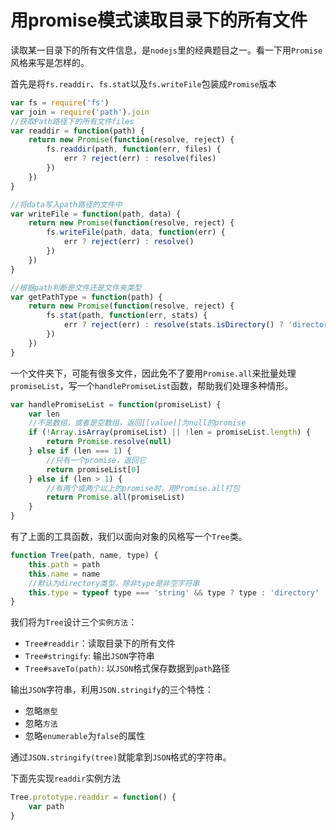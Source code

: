 # 用promise模式读取目录下的所有文件

读取某一目录下的所有文件信息，是`nodejs`里的经典题目之一。看一下用`Promise`风格来写是怎样的。

首先是将`fs.readdir`、`fs.stat`以及`fs.writeFile`包装成`Promise`版本

```javascript
var fs = require('fs')
var join = require('path').join
//获取Path路径下的所有文件files
var readdir = function(path) {
	return new Promise(function(resolve, reject) {
		fs.readdir(path, function(err, files) {
			err ? reject(err) : resolve(files)
		})
	})
}

//将data写入path路径的文件中
var writeFile = function(path, data) {
	return new Promise(function(resolve, reject) {
		fs.writeFile(path, data, function(err) {
			err ? reject(err) : resolve()
		})
	})
}

//根据path判断是文件还是文件夹类型
var getPathType = function(path) {
	return new Promise(function(resolve, reject) {
		fs.stat(path, function(err, stats) {
			err ? reject(err) : resolve(stats.isDirectory() ? 'directory' : 'file');	
		})
	})
}
```

一个文件夹下，可能有很多文件，因此免不了要用`Promise.all`来批量处理`promiseList`，写一个`handlePromiseList`函数，帮助我们处理多种情形。

```javascript
var handlePromiseList = function(promiseList) {
	var len
	//不是数组，或者是空数组，返回[[value]]为null的promise
	if (!Array.isArray(promiseList) || !len = promiseList.length) {
		return Promise.resolve(null)
	} else if (len === 1) {
		//只有一个promise，返回它
		return promiseList[0]
	} else if (len > 1) {
		//有两个或两个以上的promise时，用Promise.all打包
		return Promise.all(promiseList)
	}
}
```

有了上面的工具函数，我们以面向对象的风格写一个`Tree`类。

```javascript
function Tree(path, name, type) {
	this.path = path
	this.name = name
	//默认为directory类型，除非type是非空字符串
	this.type = typeof type === 'string' && type ? type : 'directory'
}
```

我们将为`Tree`设计三个`实例方法`：

- `Tree#readdir`：读取目录下的所有文件
- `Tree#stringify`: 输出`JSON`字符串
- `Tree#saveTo(path)`: 以`JSON`格式保存数据到`path`路径

输出`JSON`字符串，利用`JSON.stringify`的三个特性：

- 忽略`原型`
- 忽略`方法`
- 忽略`enumerable`为`false`的属性

通过`JSON.stringify(tree)`就能拿到`JSON`格式的字符串。

下面先实现`readdir`实例方法

```javascript
Tree.prototype.readdir = function() {
	var path
}
```